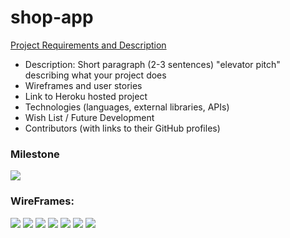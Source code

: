 # shop-app
[Project Requirements and Description](https://github.com/sf-wdi-gaia/project-03#project-planning-deliverables)
* Description: Short paragraph (2-3 sentences) "elevator pitch" describing what your project does
* Wireframes and user stories
* Link to Heroku hosted project
* Technologies (languages, external libraries, APIs)
* Wish List / Future Development
* Contributors (with links to their GitHub profiles)


### Milestone
![](https://dl.dropboxusercontent.com/s/3hrx0bjrglvo47d/milestones_1024.jpg?dl=0)

### WireFrames:

![](https://dl.dropboxusercontent.com/s/bwm523vgzwk5t1m/models_720.jpg?dl=0)
![](https://dl.dropboxusercontent.com/s/4p7gqnuuqmjz0u0/wireframe1_720.jpg?dl=0)
![](https://dl.dropboxusercontent.com/s/19e8ahnq509ki52/wireframe2_720.jpg?dl=0)
![](https://dl.dropboxusercontent.com/s/a17dplxwebm087f/wireframe3_720.jpg?dl=0)
![](https://dl.dropboxusercontent.com/s/hfp1f4gzyb2xapb/wireframe4_720.jpg?dl=0)
![](https://dl.dropboxusercontent.com/s/298qzad9mrwxpss/wireframe5_720.jpg?dl=0)
![](https://dl.dropboxusercontent.com/s/atck4n85xab6841/wireframe6_720.jpg?dl=0)
